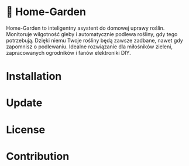 # 🌱 Home-Garden
Home-Garden to inteligentny asystent do domowej uprawy roślin. Monitoruje wilgotność gleby i automatycznie podlewa rośliny, gdy tego potrzebują. Dzięki niemu Twoje rośliny będą zawsze zadbane, nawet gdy zapomnisz o podlewaniu. Idealne rozwiązanie dla miłośników zieleni, zapracowanych ogrodników i fanów elektroniki DIY.
# Installation
# Update
# License
# Contribution
